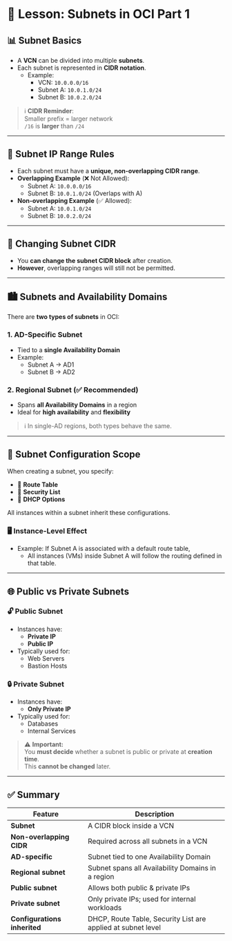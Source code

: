 # 🧩 Lesson: Subnets in OCI Part 1

## 📊 Subnet Basics

- A **VCN** can be divided into multiple **subnets**.
- Each subnet is represented in **CIDR notation**.
  - Example:
    - VCN: `10.0.0.0/16`
    - Subnet A: `10.0.1.0/24`
    - Subnet B: `10.0.2.0/24`

> ℹ️ **CIDR Reminder**:  
> Smaller prefix = larger network  
> `/16` is **larger** than `/24`

---

## 🔁 Subnet IP Range Rules

- Each subnet must have a **unique, non-overlapping CIDR range**.
- **Overlapping Example** (❌ Not Allowed):
  - Subnet A: `10.0.0.0/16`
  - Subnet B: `10.0.1.0/24` (Overlaps with A)
- **Non-overlapping Example** (✅ Allowed):
  - Subnet A: `10.0.1.0/24`
  - Subnet B: `10.0.2.0/24`

---

## 🔄 Changing Subnet CIDR

- You **can change the subnet CIDR block** after creation.
- **However**, overlapping ranges will still not be permitted.

---

## 🏙️ Subnets and Availability Domains

There are **two types of subnets** in OCI:

### 1. **AD-Specific Subnet**
- Tied to a **single Availability Domain**
- Example:
  - Subnet A → AD1
  - Subnet B → AD2

### 2. **Regional Subnet** (✅ Recommended)
- Spans **all Availability Domains** in a region
- Ideal for **high availability** and **flexibility**

> ℹ️ In single-AD regions, both types behave the same.

---

## 🧰 Subnet Configuration Scope

When creating a subnet, you specify:

- 📍 **Route Table**
- 🔐 **Security List**
- 🧾 **DHCP Options**

All instances within a subnet inherit these configurations.

### 🖥️ Instance-Level Effect

- Example: If Subnet A is associated with a default route table,
  - All instances (VMs) inside Subnet A will follow the routing defined in that table.

---

## 🌐 Public vs Private Subnets

### 🔓 Public Subnet
- Instances have:
  - **Private IP**
  - **Public IP**
- Typically used for:
  - Web Servers
  - Bastion Hosts

### 🔒 Private Subnet
- Instances have:
  - **Only Private IP**
- Typically used for:
  - Databases
  - Internal Services

> ⚠️ **Important:**  
> You **must decide** whether a subnet is public or private at **creation time**.  
> This **cannot be changed** later.

---

## ✅ Summary

| Feature                     | Description                                                 |
|-----------------------------|-------------------------------------------------------------|
| **Subnet**                  | A CIDR block inside a VCN                                   |
| **Non-overlapping CIDR**    | Required across all subnets in a VCN                        |
| **AD-specific**             | Subnet tied to one Availability Domain                      |
| **Regional subnet**         | Subnet spans all Availability Domains in a region           |
| **Public subnet**           | Allows both public & private IPs                            |
| **Private subnet**          | Only private IPs; used for internal workloads               |
| **Configurations inherited**| DHCP, Route Table, Security List are applied at subnet level |

